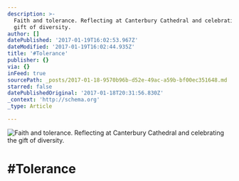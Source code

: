 ```yaml
---
description: >-
  Faith and tolerance. Reflecting at Canterbury Cathedral and celebrating the
  gift of diversity.
author: []
datePublished: '2017-01-19T16:02:53.967Z'
dateModified: '2017-01-19T16:02:44.935Z'
title: '#Tolerance'
publisher: {}
via: {}
inFeed: true
sourcePath: _posts/2017-01-18-9570b96b-d52e-49ac-a59b-bf00ec351648.md
starred: false
datePublishedOriginal: '2017-01-18T20:31:56.830Z'
_context: 'http://schema.org'
_type: Article

---
```

![Faith and tolerance. Reflecting at Canterbury Cathedral and celebrating the gift of diversity.](https://the-grid-user-content.s3-us-west-2.amazonaws.com/c502f537-18f2-470c-9caf-a617002646dd.jpg)

# \#Tolerance